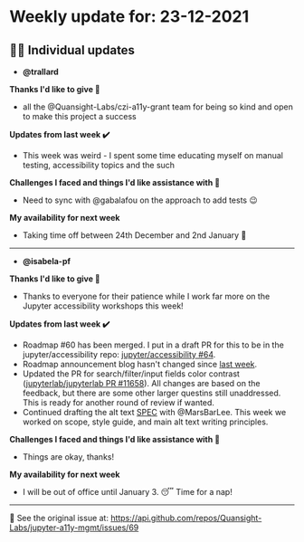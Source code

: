 # Weekly update for: 23-12-2021

## :singer: Individual updates

- **@trallard** 

 **Thanks I'd like to give 🙌**
- all the @Quansight-Labs/czi-a11y-grant team for being so kind and open to make this project a success

**Updates from last week :heavy_check_mark:**
- This week was weird - I spent some time educating myself on manual testing, accessibility topics and the such

**Challenges I faced and things I'd like assistance with 🙏**
- Need to sync with @gabalafou  on the approach to add tests 😉 

**My availability for next week**
- Taking time off between 24th December and 2nd January 🎄 
---

- **@isabela-pf** 

 **Thanks I'd like to give 🙌**
- Thanks to everyone for their patience while I work far more on the Jupyter accessibility workshops this week!

**Updates from last week :heavy_check_mark:**
- Roadmap #60 has been merged. I put in a draft PR for this to be in the jupyter/accessibility repo: [jupyter/accessibility #64](https://github.com/jupyter/accessibility/pull/64).
- Roadmap announcement blog hasn't changed since [last week](https://github.com/Quansight-Labs/jupyter-a11y-mgmt/issues/65#issuecomment-995962177).
- Updated the PR for search/filter/input fields color contrast ([jupyterlab/jupyterlab PR #11658](https://github.com/jupyterlab/jupyterlab/pull/11658)). All changes are based on the feedback, but there are some other larger questins still unaddressed. This is ready for another round of review if wanted.
- Continued drafting the alt text [SPEC](https://scientific-python.org/) with @MarsBarLee. This week we worked on scope, style guide, and main alt text writing principles.

**Challenges I faced and things I'd like assistance with 🙏**
- Things are okay, thanks!

**My availability for next week**
- I will be out of office until January 3. 😴 Time for a nap! 
---


:link: See the original issue at: <https://api.github.com/repos/Quansight-Labs/jupyter-a11y-mgmt/issues/69>

